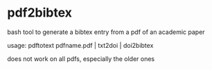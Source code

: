 # pdf2bibtex
bash tool to generate a bibtex entry from a pdf of an academic paper

usage:
pdftotext pdfname.pdf | txt2doi | doi2bibtex

does not work on all pdfs, especially the older ones
